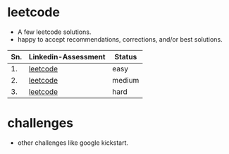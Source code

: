 # leetcode
- A few leetcode solutions.
- happy to accept recommendations, corrections, and/or best solutions.

| Sn.   | Linkedin-Assessment | Status |
| ----- | ----- | ----- |
| 1.    | [leetcode](https://github.com/delzadbamji/leetcode/) | easy |
| 2.    | [leetcode](https://github.com/delzadbamji/leetcode/blob/main/RotateArray/question.md) | medium |
| 3.    | [leetcode](https://github.com/delzadbamji/leetcode/) | hard |


# challenges
 - other challenges like google kickstart.
